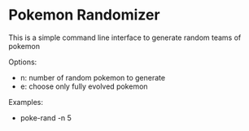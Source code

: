 Pokemon Randomizer
==================

This is a simple command line interface to generate random teams of pokemon


Options:

* n: number of random pokemon to generate
* e: choose only fully evolved pokemon

Examples:

* poke-rand -n 5

